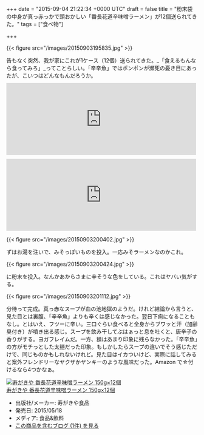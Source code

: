 
+++
date = "2015-09-04 21:22:34 +0000 UTC"
draft = false
title = "粉末袋の中身が真っ赤っかで頭おかしい「番長花道辛味噌ラーメン」が12個送られてきた。"
tags = ["食べ物"]

+++


{{< figure src="/images/20150903195835.jpg"  >}}

告もなく突然、我が家にこれが1ケース（12個）送られてきた。_「食えるもんなら食ってみろ」_ってことらしい。「辛辛魚」ではポンポンが瀕死の憂き目にあったが、こいつはどんなもんだろうか。<iframe src="https://hatenablog-parts.com/embed?url=https%3A%2F%2Fblog.daruyanagi.jp%2Fentry%2F2015%2F02%2F04%2F204808" title="「辛辛魚」が送られてきたので食べてみた。 - だるろぐ" class="embed-card embed-blogcard" scrolling="no" frameborder="0" style="display: block; width: 100%; height: 190px; max-width: 500px; margin: 10px 0px;"></iframe><iframe src="https://hatenablog-parts.com/embed?url=https%3A%2F%2Fblog.daruyanagi.jp%2Fentry%2F2015%2F02%2F10%2F003213" title="「辛辛魚」で死にかけた → リベンジ - だるろぐ" class="embed-card embed-blogcard" scrolling="no" frameborder="0" style="display: block; width: 100%; height: 190px; max-width: 500px; margin: 10px 0px;"></iframe>

{{< figure src="/images/20150903200402.jpg"  >}}

ずはお湯を注いで、みそっぽいものを投入。一応みそラーメンなのかこれ。

{{< figure src="/images/20150903200424.jpg"  >}}

に粉末を投入。なんかあからさまに辛そうな色をしている。これはヤバい気がする。

{{< figure src="/images/20150903201112.jpg"  >}}

分待って完成。真っ赤なスープが血の池地獄のようだ。けれど結論から言うと、見た目とは裏腹、「辛辛魚」よりも辛くは感じなかった。翌日下痢になることもなし。とはいえ、フツーに辛い。三口ぐらい食べると全身からブワッと汗（加齢臭付き）が噴き出る感じ。スープを飲み干してぶはぁっと息を吐くと、唐辛子の香りがする。ヨガフレイムだ。一方、麺はあまり印象に残らなかった。「辛辛魚」の方がモチっとした太麺だった印象。もしかしたらスープの違いでそう感じただけで、同じものかもしれないけれど。見た目はイカついけど、実際に話してみると案外フレンドリーなヤクザかヤンキーのような風味だった。Amazon で☆付けるなら4つかなぁ。<div class="hatena-asin-detail"><a href="http://www.amazon.co.jp/exec/obidos/ASIN/B00WFUW218/bestylesnet-22/"><img src="https://images-fe.ssl-images-amazon.com/images/I/61PonSRcQFL._SL160_.jpg" class="hatena-asin-detail-image" alt="寿がきや 番長花道辛味噌ラーメン 150g×12個" title="寿がきや 番長花道辛味噌ラーメン 150g×12個"/></a><div class="hatena-asin-detail-info"><a href="http://www.amazon.co.jp/exec/obidos/ASIN/B00WFUW218/bestylesnet-22/">寿がきや 番長花道辛味噌ラーメン 150g×12個</a><ul><li><span class="hatena-asin-detail-label">出版社/メーカー:</span> 寿がきや食品</li><li><span class="hatena-asin-detail-label">発売日:</span> 2015/05/18</li><li><span class="hatena-asin-detail-label">メディア:</span> 食品&amp;飲料</li><li><a href="http://d.hatena.ne.jp/asin/B00WFUW218/bestylesnet-22" target="_blank">この商品を含むブログ (1件) を見る</a></li></ul></div><div class="hatena-asin-detail-foot"></div></div>


